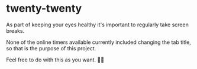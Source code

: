 # twenty-twenty
As part of keeping your eyes healthy it's important to regularly take screen breaks.

None of the online timers available currently included changing the tab title, so that is the purpose of this project.

Feel free to do with this as you want. ✌🏼

